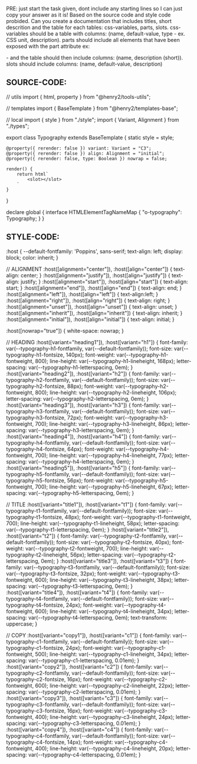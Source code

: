 PRE: just start the task given, dont include any starting lines so I can just copy your answer as it is!
 Based on the source code and style code probided. Can you create a documentation that includes titles, short descrition and the table for each tables: css-variables, parts, slots.
css-variables should be a table with columns: (name, default-value, type - ex. CSS unit, description).
parts should include all elements that have been exposed with the part attribute ex: <p part='foo'> - and the table should then include columns: (name, description (short)).
slots should include columns: (name, default-value, description)

## SOURCE-CODE:
// utils 
import { html, property } from "@henry2/tools-utils";

// templates
import { BaseTemplate } from "@henry2/templates-base";

// local 
import { style } from "./style";
import { Variant, Alignment } from "./types";

export class Typography extends BaseTemplate {
    static style = style;

    @property({ rerender: false }) variant: Variant = "C3";
    @property({ rerender: false }) align: Alignment = "initial";
    @property({ rerender: false, type: Boolean }) nowrap = false;

    render() {
        return html`
            <slot></slot>
        `
    }
}


declare global {
    interface HTMLElementTagNameMap {
        "o-typography": Typography;
    }
}
## STYLE-CODE:
:host {
    --default-fontfamily: 'Poppins', sans-serif;
    text-align: left;
    display: block;
    color: inherit;
}

// ALIGNMENT 
:host([alignment="center"]),
:host([align="center"]) {
    text-align: center;
}
:host([alignment="justify"]),
:host([align="justify"]) {
    text-align: justify;
}
:host([alignment="start"]),
:host([align="start"]) {
    text-align: start;
}
:host([alignment="end"]),
:host([align="end"]) {
    text-align: end;
}
:host([alignment="left"]),
:host([align="left"]) {
    text-align:left;
}
:host([alignment="right"]),
:host([align="right"]) {
    text-align: right;
}
:host([alignment="unset"]),
:host([align="unset"]) {
    text-align: unset;
}
:host([alignment="inherit"]),
:host([align="inherit"]) {
    text-align: inherit;
}
:host([alignment="initial"]),
:host([align="initial"]) {
    text-align: initial;
}

:host([nowrap="true"]) {
    white-space: nowrap;
}

// HEADING
:host([variant="heading1"]),
:host([variant="h1"]) {
    font-family: var(--typography-h1-fontfamily, var(--default-fontfamily));
    font-size: var(--typography-h1-fontsize, 140px);
    font-weight: var(--typography-h1-fontweight, 800);
    line-height: var(--typography-h1-lineheight, 168px);
    letter-spacing: var(--typography-h1-letterspacing, 0em);
}
:host([variant="heading2"]),
:host([variant="h2"]) {
    font-family: var(--typography-h2-fontfamily, var(--default-fontfamily));
    font-size: var(--typography-h2-fontsize, 88px);
    font-weight: var(--typography-h2-fontweight, 800);
    line-height: var(--typography-h2-lineheight, 106px);
    letter-spacing: var(--typography-h2-letterspacing, 0em);
}
:host([variant="heading3"]),
:host([variant="h3"]) {
    font-family: var(--typography-h3-fontfamily, var(--default-fontfamily));
    font-size: var(--typography-h3-fontsize, 72px);
    font-weight: var(--typography-h3-fontweight, 700);
    line-height: var(--typography-h3-lineheight, 86px);
    letter-spacing: var(--typography-h3-letterspacing, 0em);
}
:host([variant="heading4"]),
:host([variant="h4"]) {
    font-family: var(--typography-h4-fontfamily, var(--default-fontfamily));
    font-size: var(--typography-h4-fontsize, 64px);
    font-weight: var(--typography-h4-fontweight, 700);
    line-height: var(--typography-h4-lineheight, 77px);
    letter-spacing: var(--typography-h4-letterspacing, 0em);
}
:host([variant="heading5"]),
:host([variant="h5"]) {
    font-family: var(--typography-h5-fontfamily, var(--default-fontfamily));
    font-size: var(--typography-h5-fontsize, 56px);
    font-weight: var(--typography-h5-fontweight, 700);
    line-height: var(--typography-h5-lineheight, 67px);
    letter-spacing: var(--typography-h5-letterspacing, 0em);
}

// TITLE
:host([variant="title1"]),
:host([variant="t1"]) {
    font-family: var(--typography-t1-fontfamily, var(--default-fontfamily));
    font-size: var(--typography-t1-fontsize, 48px);
    font-weight: var(--typography-t1-fontweight, 700);
    line-height: var(--typography-t1-lineheight, 58px);
    letter-spacing: var(--typography-t1-letterspacing, 0em);
}
:host([variant="title2"]),
:host([variant="t2"]) {
    font-family: var(--typography-t2-fontfamily, var(--default-fontfamily));
    font-size: var(--typography-t2-fontsize, 40px);
    font-weight: var(--typography-t2-fontweight, 700);
    line-height: var(--typography-t2-lineheight, 56px);
    letter-spacing: var(--typography-t2-letterspacing, 0em);
}
:host([variant="title3"]),
:host([variant="t3"]) {
    font-family: var(--typography-t3-fontfamily, var(--default-fontfamily));
    font-size: var(--typography-t3-fontsize, 32px);
    font-weight: var(--typography-t3-fontweight, 600);
    line-height: var(--typography-t3-lineheight, 38px);
    letter-spacing: var(--typography-t3-letterspacing, 0em);
}
:host([variant="title4"]),
:host([variant="t4"]) {
    font-family: var(--typography-t4-fontfamily, var(--default-fontfamily));
    font-size: var(--typography-t4-fontsize, 24px);
    font-weight: var(--typography-t4-fontweight, 600);
    line-height: var(--typography-t4-lineheight, 34px);
    letter-spacing: var(--typography-t4-letterspacing, 0em);
    text-transform: uppercase;
}

// COPY
:host([variant="copy1"]),
:host([variant="c1"]) {
    font-family: var(--typography-c1-fontfamily, var(--default-fontfamily));
    font-size: var(--typography-c1-fontsize, 24px);
    font-weight: var(--typography-c1-fontweight, 500);
    line-height: var(--typography-c1-lineheight, 34px);
    letter-spacing: var(--typography-c1-letterspacing, 0.01em);
}
:host([variant="copy2"]),
:host([variant="c2"]) {
    font-family: var(--typography-c2-fontfamily, var(--default-fontfamily));
    font-size: var(--typography-c2-fontsize, 16px);
    font-weight: var(--typography-c2-fontweight, 600);
    line-height: var(--typography-c2-lineheight, 22px);
    letter-spacing: var(--typography-c2-letterspacing, 0.01em);
}
:host([variant="copy3"]),
:host([variant="c3"]) {
    font-family: var(--typography-c3-fontfamily, var(--default-fontfamily));
    font-size: var(--typography-c3-fontsize, 16px);
    font-weight: var(--typography-c3-fontweight, 400);
    line-height: var(--typography-c3-lineheight, 24px);
    letter-spacing: var(--typography-c3-letterspacing, 0.01em);
}
:host([variant="copy4"]),
:host([variant="c4"]) {
    font-family: var(--typography-c4-fontfamily, var(--default-fontfamily));
    font-size: var(--typography-c4-fontsize, 14px);
    font-weight: var(--typography-c4-fontweight, 400);
    line-height: var(--typography-c4-lineheight, 20px);
    letter-spacing: var(--typography-c4-letterspacing, 0.01em);
}